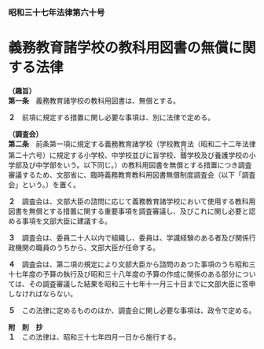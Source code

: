 ### 昭和三十七年法律第六十号  
# 義務教育諸学校の教科用図書の無償に関する法律  
  
**（趣旨）**  
**第一条**　義務教育諸学校の教科用図書は、無償とする。  
  
**２**　前項に規定する措置に関し必要な事項は、別に法律で定める。  
  
**（調査会）**  
**第二条**　前条第一項に規定する義務教育諸学校（学校教育法（昭和二十二年法律第二十六号）に規定する小学校、中学校並びに盲学校、<ruby>聾<rt>ろう</rt></ruby>学校及び養護学校の小学部及び中学部をいう。以下同じ。）の教科用図書を無償とする措置につき調査審議するため、文部省に、臨時義務教育教科用図書無償制度調査会（以下「調査会」という。）を置く。  
  
**２**　調査会は、文部大臣の諮問に応じて義務教育諸学校において使用する教科用図書を無償とする措置に関する重要事項を調査審議し、及びこれに関し必要と認める事項を文部大臣に建議する。  
  
**３**　調査会は、委員二十人以内で組織し、委員は、学識経験のある者及び関係行政機関の職員のうちから、文部大臣が任命する。  
  
**４**　調査会は、第二項の規定により文部大臣から諮問のあつた事項のうち昭和三十七年度の予算の執行及び昭和三十八年度の予算の作成に関係のある部分については、その調査審議した結果を昭和三十七年十一月三十日までに文部大臣に答申しなければならない。  
  
**５**　この法律に定めるもののほか、調査会に関し必要な事項は、政令で定める。  
  
**附　則　抄**  
**１**　この法律は、昭和三十七年四月一日から施行する。  
  
